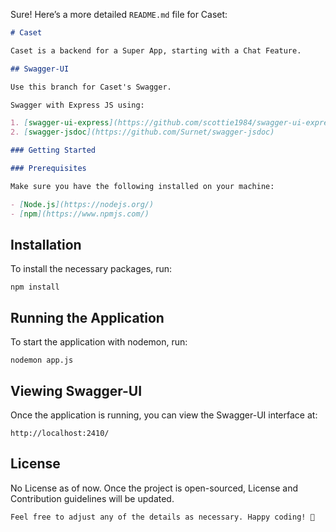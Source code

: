 Sure! Here’s a more detailed `README.md` file for Caset:

```markdown
# Caset

Caset is a backend for a Super App, starting with a Chat Feature.

## Swagger-UI

Use this branch for Caset's Swagger.

Swagger with Express JS using:

1. [swagger-ui-express](https://github.com/scottie1984/swagger-ui-express)
2. [swagger-jsdoc](https://github.com/Surnet/swagger-jsdoc)

### Getting Started

### Prerequisites

Make sure you have the following installed on your machine:

- [Node.js](https://nodejs.org/)
- [npm](https://www.npmjs.com/)
```

## Installation

To install the necessary packages, run:

```
npm install
```

## Running the Application

To start the application with nodemon, run:

```
nodemon app.js
```

## Viewing Swagger-UI

Once the application is running, you can view the Swagger-UI interface at:

```
http://localhost:2410/
```

## License

No License as of now. Once the project is open-sourced, License and Contribution guidelines will be updated.

```
Feel free to adjust any of the details as necessary. Happy coding! 🚀
```
